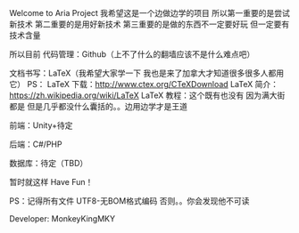 Welcome to Aria Project
我希望这是一个边做边学的项目
所以第一重要的是尝试新技术
第二重要的是用好新技术
第三重要的是做的东西不一定要好玩 但一定要有技术含量

所以目前
代码管理：Github（上不了什么的翻墙应该不是什么难点吧）

文档书写：LaTeX（我希望大家学一下 我也是来了加拿大才知道很多很多人都用它）
PS：
LaTeX 下载：http://www.ctex.org/CTeXDownload
LaTeX 简介：https://zh.wikipedia.org/wiki/LaTeX
LaTeX 教程：这个既有也没有 因为满大街都是 但是几乎都没什么囊括的。。边用边学才是王道

前端：Unity+待定

后端：C#/PHP

数据库：待定（TBD）

暂时就这样 Have Fun！

PS：记得所有文件 UTF8-无BOM格式编码 否则。。你会发现他不可读

Developer:
	MonkeyKingMKY